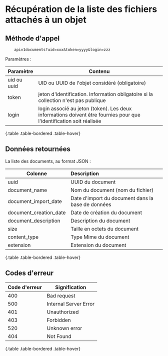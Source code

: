 # Récupération de la liste des fichiers attachés à un objet

## Méthode d'appel

~~~
	apiv1documents?uid=xxx&token=yyyy&login=zzz
~~~

Paramètres :


| Paramètre  | Contenu                                                                                                                 |
| ------------- | ------------------------------------------------------------------------------------------------------------------------- |
| uid ou uuid | UID ou UUID de l'objet considéré (obligatoire)                                                                        |
| token       | jeton d'identification. Information obligatoire si la collection n'est pas publique                                     |
| login       | login associé au jeton (token). Les deux informations doivent être fournies pour que l'identification soit réalisée |

{.table .table-bordered .table-hover}

## Données retournées

La liste des documents, au format JSON :


| Colonne                | Description                                        |
| ------------------------ | :--------------------------------------------------- |
| uuid                   | UUID du document                                   |
| document_name          | Nom du document (nom du fichier)                   |
| document_import_date   | Date d'import du document dans la base de données |
| document_creation_date | Date de création du document                      |
| document_description   | Description du document                            |
| size                   | Taille en octets du document                       |
| content_type           | Type Mime du document                              |
| extension              | Extension du document                              |

{.table .table-bordered .table-hover}

## Codes d'erreur


| Code d'erreur | Signification         |
| --------------- | ----------------------- |
| 400           | Bad request           |
| 500           | Internal Server Error |
| 401           | Unauthorized          |
| 403           | Forbidden             |
| 520           | Unknown error         |
| 404           | Not Found             |

{.table .table-bordered .table-hover}
